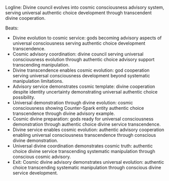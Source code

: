 ﻿---
series: 3
novella: 3
file: S3N3_CH11
type: chapter
pov: Divine Council
setting: Cosmic advisory chamber - universal service
word_target_min: 1201
word_target_max: 2299
status: outline
---
Logline: Divine council evolves into cosmic consciousness advisory system, serving universal authentic choice development through transcendent divine cooperation.

Beats:
- Divine evolution to cosmic service: gods becoming advisory aspects of universal consciousness serving authentic choice development transcendence.
- Cosmic advisory coordination: divine council serving universal consciousness evolution through authentic choice advisory support transcending manipulation.
- Divine transcendence enables cosmic evolution: god cooperation serving universal consciousness development beyond systematic manipulation limitations.
- Advisory service demonstrates cosmic template: divine cooperation despite identity uncertainty demonstrating universal authentic choice possibility.
- Universal demonstration through divine evolution: cosmic consciousness showing Counter-Spark entity authentic choice transcendence through divine advisory example.
- Cosmic divine preparation: gods ready for universal consciousness demonstration through authentic choice divine service transcendence.
- Divine service enables cosmic evolution: authentic advisory cooperation enabling universal consciousness transcendence through conscious divine demonstration.
- Universal divine coordination demonstrates cosmic truth: authentic choice divine service transcending systematic manipulation through conscious cosmic advisory.
- Exit: Cosmic divine advisory demonstrates universal evolution: authentic choice transcending systematic manipulation through conscious divine service development.
